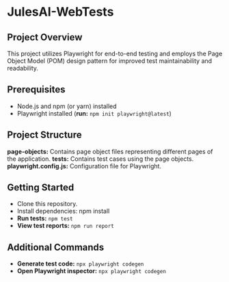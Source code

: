 # JulesAI-WebTests

## Project Overview

This project utilizes Playwright for end-to-end testing and employs the Page Object Model (POM) design pattern for improved test maintainability and readability.

## Prerequisites

- Node.js and npm (or yarn) installed
- Playwright installed (**run:** `npm init playwright@latest`)

## Project Structure

**page-objects:** Contains page object files representing different pages of the application.
**tests:** Contains test cases using the page objects.
**playwright.config.js:** Configuration file for Playwright.

## Getting Started

- Clone this repository.
- Install dependencies: npm install
- **Run tests:** `npm test`
- **View test reports:** `npm run report`

## Additional Commands

- **Generate test code:** `npx playwright codegen`
- **Open Playwright inspector:** `npx playwright codegen`
